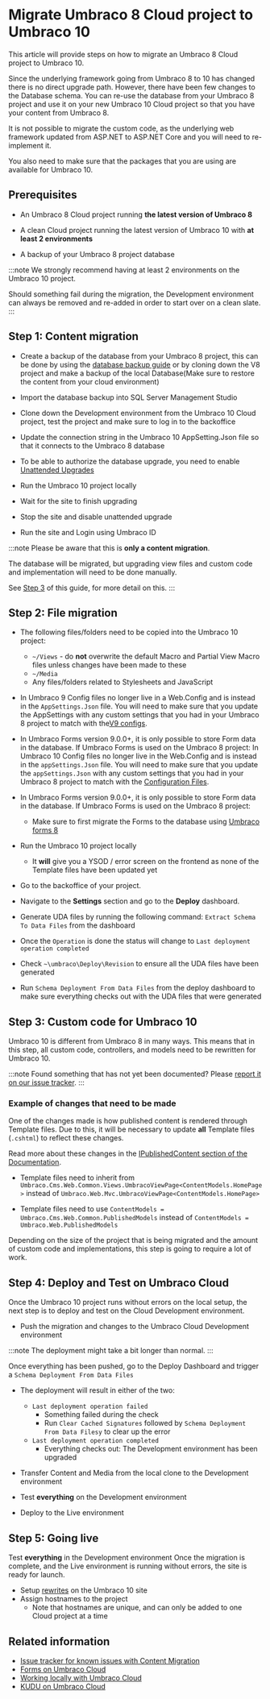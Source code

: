 # Migrate Umbraco 8 Cloud project to Umbraco 10

This article will provide steps on how to migrate an Umbraco 8 Cloud project to Umbraco 10.

Since the underlying framework going from Umbraco 8 to 10 has changed there is no direct upgrade path. However, there have been few changes to the Database schema. You can re-use the database from your Umbraco 8 project and use it on your new Umbraco 10 Cloud project so that you have your content from Umbraco 8.

It is not possible to migrate the custom code, as the underlying web framework updated from ASP.NET to ASP.NET Core and you will need to re-implement it.

You also need to make sure that the packages that you are using are available for Umbraco 10.

<!--Removed for now, might move it back as we create a article for V8-9
Read the [general article about Content migration](../../../Getting-Started/Setup/Upgrading/migrating-to-v8#limitations) to learn more about limitations and other things that can come into play when migrating your Umbraco site from 7 to 8.
-->

<!--Needs V9 update
## Video tutorial

<iframe width="800" height="450" src="https://www.youtube.com/embed/videoseries?list=PLG_nqaT-rbpxrVkhlMedRKL9frAVIHlve" frameborder="0" allow="autoplay; encrypted-media" allowfullscreen></iframe>
-->

## Prerequisites
* An Umbraco 8 Cloud project running **the latest version of Umbraco 8**

* A clean Cloud project running the latest version of Umbraco 10 with **at least 2 environments**

* A backup of your Umbraco 8 project database

:::note
We strongly recommend having at least 2 environments on the Umbraco 10 project.

Should something fail during the migration, the Development environment can always be removed and re-added in order to start over on a clean slate.
:::

## Step 1: Content migration

* Create a backup of the database from your Umbraco 8 project, this can be done by using the [database backup guide](https://our.umbraco.com/documentation/umbraco-cloud/Databases/Backups/) or by cloning down the V8 project and make a backup of the local Database(Make sure to restore the content from your cloud environment)

* Import the database backup into SQL Server Management Studio

* Clone down the Development environment from the Umbraco 10 Cloud project, test the project and make sure to log in to the backoffice

* Update the connection string in the Umbraco 10 AppSetting.Json file so that it connects to the Umbraco 8 database

* To be able to authorize the database upgrade, you need to enable [Unattended Upgrades](https://our.umbraco.com/Documentation/Reference/V9-Config/UnattendedSettings/#upgrade-unattended)

* Run the Umbraco 10 project locally

* Wait for the site to finish upgrading

* Stop the site and disable unattended upgrade

* Run the site and Login using Umbraco ID

:::note
Please be aware that this is **only a content migration**.

The database will be migrated, but upgrading view files and custom code and implementation will need to be done manually.

See [Step 3](#Step-3-setup-custom-code-for-umbraco-9) of this guide, for more detail on this.
:::

## Step 2: File migration

* The following files/folders need to be copied into the Umbraco 10 project:
    * `~/Views` - do **not** overwrite the default Macro and Partial View Macro files unless changes have been made to these
    * `~/Media`
    * Any files/folders related to Stylesheets and JavaScript

* In Umbraco 9 Config files no longer live in a Web.Config and is instead in the `AppSettings.Json` file. You will need to make sure that you update the AppSettings with any custom settings that you had in your Umbraco 8 project to match with the[V9 configs](../../../Reference/V9-Config/index.md).

* In Umbraco Forms version 9.0.0+, it is only possible to store Form data in the database. If Umbraco Forms is used on the Umbraco 8 project:
In Umbraco 10 Config files no longer live in the Web.Config and is instead in the `appSettings.Json` file. You will need to make sure that you update the `appSettings.Json` with any custom settings that you had in your Umbraco 8 project to match with the [Configuration Files](../../../Reference/Configuration/index.md).
* In Umbraco Forms version 9.0.0+, it is only possible to store Form data in the database. If Umbraco Forms is used on the Umbraco 8 project:
    * Make sure to first migrate the Forms to the database using [Umbraco forms 8](../../../Add-ons/UmbracoForms/Developer/Forms-in-the-Database/index-v8)

* Run the Umbraco 10 project locally
    * It **will** give you a YSOD / error screen on the frontend as none of the Template files have been updated yet

* Go to the backoffice of your project.
* Navigate to the **Settings** section and go to the **Deploy** dashboard.

* Generate UDA files by running the following command: `Extract Schema To Data Files` from the dashboard

* Once the `Operation` is done the status will change to `Last deployment operation completed`

* Check `~\umbraco\Deploy\Revision` to ensure all the UDA files have been generated

* Run `Schema Deployment From Data Files` from the deploy dashboard to make sure everything checks out with the UDA files that were generated

## Step 3: Custom code for Umbraco 10

Umbraco 10 is different from Umbraco 8 in many ways. This means that in this step, all custom code, controllers, and models need to be rewritten for Umbraco 10.

:::note
Found something that has not yet been documented? Please [report it on our issue tracker](https://github.com/umbraco/UmbracoDocs/issues).
:::

### Example of changes that need to be made

One of the changes made is how published content is rendered through Template files. Due to this, it will be necessary to update **all** Template files (`.cshtml`) to reflect these changes.

Read more about these changes in the [IPublishedContent section of the Documentation](../../../Reference/Querying/IPublishedContent/).

* Template files need to inherit from `Umbraco.Cms.Web.Common.Views.UmbracoViewPage<ContentModels.HomePage>` instead of `Umbraco.Web.Mvc.UmbracoViewPage<ContentModels.HomePage>`

* Template files need to use `ContentModels = Umbraco.Cms.Web.Common.PublishedModels` instead of `ContentModels = Umbraco.Web.PublishedModels`

Depending on the size of the project that is being migrated and the amount of custom code and implementations, this step is going to require a lot of work.

## Step 4: Deploy and Test on Umbraco Cloud

Once the Umbraco 10 project runs without errors on the local setup, the next step is to deploy and test on the Cloud Development environment.

* Push the migration and changes to the Umbraco Cloud Development environment

:::note
The deployment might take a bit longer than normal.
:::

Once everything has been pushed, go to the Deploy Dashboard and trigger a `Schema Deployment From Data Files`

* The deployment will result in either of the two:
    * `Last deployment operation failed`
        * Something failed during the check
        * Run `Clear Cached Signatures` followed by `Schema Deployment From Data Filesy` to clear up the error
    * `Last deployment operation completed`
        * Everything checks out: The Development environment has been upgraded

* Transfer Content and Media from the local clone to the Development environment

* Test **everything** on the Development environment

* Deploy to the Live environment

## Step 5: Going live
Test **everything** in the Development environment
Once the migration is complete, and the Live environment is running without errors, the site is ready for launch.

* Setup [rewrites](../../../Reference\Routing\IISRewriteRules) on the Umbraco 10 site
* Assign hostnames to the project
    * Note that hostnames are unique, and can only be added to one Cloud project at a time

## Related information

* [Issue tracker for known issues with Content Migration](https://github.com/umbraco/UmbracoDocs/issues)
* [Forms on Umbraco Cloud](../../Deployment/Umbraco-Forms-on-Cloud)
* [Working locally with Umbraco Cloud](../../Set-Up/Working-Locally/)
* [KUDU on Umbraco Cloud](../../Set-Up/Power-Tools/)

